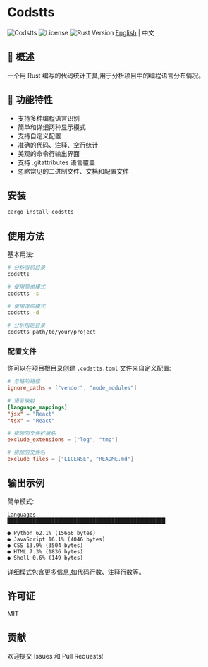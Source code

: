 # Codstts
  ![Codstts](https://img.shields.io/badge/passing-code-brightgreen) ![License](https://img.shields.io/badge/license-MIT-blue) ![Rust Version](https://img.shields.io/badge/rust-1.80.1-blue)
[English](./README.md) | 中文
 ## 🌟 概述
一个用 Rust 编写的代码统计工具,用于分析项目中的编程语言分布情况。

## 🚀 功能特性

- 支持多种编程语言识别
- 简单和详细两种显示模式
- 支持自定义配置
- 准确的代码、注释、空行统计
- 美观的命令行输出界面
- 支持 .gitattributes 语言覆盖
- 忽略常见的二进制文件、文档和配置文件

## 安装

```bash
cargo install codstts
```

## 使用方法

基本用法:

```bash
# 分析当前目录
codstts

# 使用简单模式
codstts -s

# 使用详细模式
codstts -d

# 分析指定目录
codstts path/to/your/project
```

### 配置文件

你可以在项目根目录创建 `.codstts.toml` 文件来自定义配置:

```toml
# 忽略的路径
ignore_paths = ["vendor", "node_modules"]

# 语言映射
[language_mappings]
"jsx" = "React"
"tsx" = "React"

# 排除的文件扩展名
exclude_extensions = ["log", "tmp"]

# 排除的文件名
exclude_files = ["LICENSE", "README.md"]
```

## 输出示例

简单模式:
```
Languages
██████████████████████████████████████████████████

● Python 62.1% (15666 bytes)
● JavaScript 16.1% (4046 bytes)
● CSS 13.9% (3504 bytes)
● HTML 7.3% (1836 bytes)
● Shell 0.6% (149 bytes)
```

详细模式包含更多信息,如代码行数、注释行数等。

## 许可证

MIT

## 贡献

欢迎提交 Issues 和 Pull Requests!